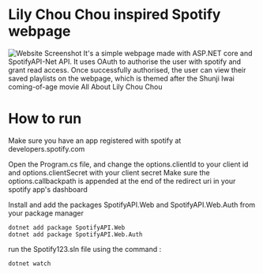 # Lily Chou Chou inspired Spotify webpage
![Website Screenshot](https://github.com/SujalGupta910/SpotifyPlaylistsWeb/blob/master/Spotify123.png)
It's a simple webpage made with ASP.NET core and SpotifyAPI-Net API. 
It uses OAuth to authorise the user with spotify and grant read access. 
Once successfully authorised, the user can view their saved playlists on the webpage, which is themed after the Shunji Iwai coming-of-age
movie All About Lily Chou Chou

# How to run
Make sure you have an app registered with spotify at developers.spotify.com

Open the Program.cs file, and change the options.clientId to your client id and options.clientSecret with your client secret
Make sure the options.callbackpath is appended at the end of the redirect uri in your spotify app's dashboard

Install and add the packages SpotifyAPI.Web and SpotifyAPI.Web.Auth from your package manager
```
dotnet add package SpotifyAPI.Web
dotnet add package SpotifyAPI.Web.Auth
```
run the Spotify123.sln file using the command :
```
dotnet watch
``` 
